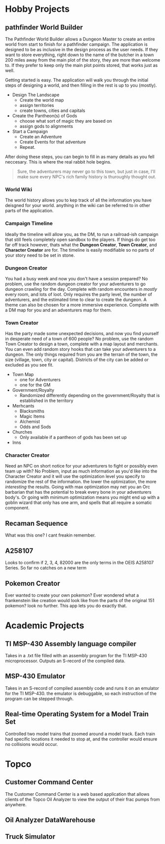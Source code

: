 # Hobby Projects

## pathfinder World Builder

The Pathfinder World Builder allows a Dungeon Master to create an entire world from start to finish for a pathfinder campaign. The application is designed to be as inclusive in the design process as the user needs. If they want to store everything, right down to the name of the butcher in a town 200 miles away from the main plot of the story, they are more than welcome to. If they prefer to keep only the main plot points stored, that works just as well.

Getting started is easy. The application will walk you through the initial steps of designing a world, and then filling in the rest is up to you (mostly).
  - Design The Landscape
    - Create the world map
    - assign territories 
    - create towns, cities and capitals
  - Create the Pantheon(s) of Gods
    - choose what sort of magic they are based on
    - assign gods to alignments
  - Start a Campaign
    - Create an Adventure
    - Create Events for that adventure
    - Repeat.
    
After doing these steps, you can begin to fill in as many details as you fell neccesary. This is where the real rabbit hole begins.     
  >Sure, the adventurers may never go to this town, but just in case, I'll make sure every NPC's rich family history is thuroughly thought out. 


### World Wiki
The world history allows you to kep track of all the information you have deisgned for your world. anything in the wiki can be referred to in other parts of the application. 

### Campaign Timeline
Ideally the timeline will allow you, as the DM, to run a railroad-ish campaign that still feels completely open sandbox to the players. If things do get too far off track however, thats what the **Dungeon Creator**, **Town Creator**, and **Character Creator** are for. The timeline is easily modifiable so no parts of your story need to be set in stone. 

### Dungeon Creator
You had a busy week and now you don't have a session prepared? No problem, use the random dungeon creator for your adventurers to go dungeon crawling for the day. Complete with random encounters in *mostly* every room, and lots of loot. Only requires the party level, the number of adventurers, and the estimated time to clear to create the dungeon. A theme can also be chosen for a more immersive experience. Complete with a DM map for you and an adventurers map for them.

### Town Creator
Has the party made some unexpected decisions, and now you find yourself in desperate need of a town of 600 people? No problem, use the random Town Creator to design a town, complete with a map layout and merchants. You can even add random story hooks that can take your adventurers to a dungeon. The only things required from you are the terrain of the town, the size (village, town, city or capital). Districts of the city can be added or excluded as you see fit.  
- Town Map
  - one for Adventurers
  - one for the GM
- Government/Royalty
  - Randomized differently depending on the government/Royalty that is established in the territory
- Merhcants
  - Blacksmiths
  - Magic Items
  - Alchemist
  - Odds and Sods
- Churches 
  - Only available if a pantheon of gods has been set up
- Inns

### Character Creator
Need an NPC on short notice for your adventurers to fight or possibly even team up with? No Problem, input as much information as you'd like into the Character Creator and it will use the optimization level you specify to randomize the rest of the information. the lower the optimization, the more *interesting* the results. Going with max optimization may net you an Orc barbarian that has the potential to break every bone in your adventurers body's. Or going with minimum optimization means you might end up with a goblin wizard that only has one arm, and spells that all require a somatic component. 

## Recaman Sequence

What was this one? I cant freakin remember.

## A258107

Looks to confirm if 2, 3, 4, 82000 are the only terms in the OEIS A258107 Series. So far no catches on a new term

## Pokemon Creator

Ever wanted to create your own pokemon? Ever wondered what a frankenstein like creation would look like from the parts of the original 151 pokemon? look no further. This app lets you do exactly that.

# Academic Projects

## TI MSP-430 Assembly language compiler

Takes in a .txt file filled with an assembly program for the TI MSP-430 microprocessor. Outputs an S-record of the compiled data. 

## MSP-430 Emulator

Takes in an S-record of compiled assembly code and runs it on an emulator for the TI MSP-430. the emulator is debuggable, so each instruction of the program can be stepped through.

## Real-time Operating System for a Model Train Set

Controlled two model trains that zoomed around a model track. Each train had specific locations it needed to stop at, and the controller would ensure no collisions would occur.

# Topco

## Customer Command Center
The Customer Command Center is a web based application that allows clients of the Topco Oil Analyzer to view the output of their frac pumps from anywhere. 
## Oil Analyzer DataWarehouse

## Truck Simulator
